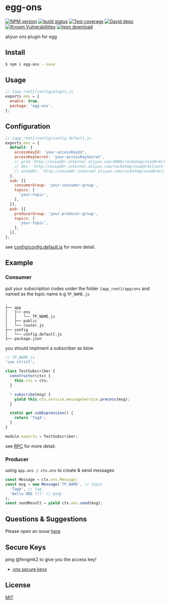 # egg-ons

[![NPM version][npm-image]][npm-url]
[![build status][travis-image]][travis-url]
[![Test coverage][codecov-image]][codecov-url]
[![David deps][david-image]][david-url]
[![Known Vulnerabilities][snyk-image]][snyk-url]
[![npm download][download-image]][download-url]

[npm-image]: https://img.shields.io/npm/v/egg-ons.svg?style=flat-square
[npm-url]: https://npmjs.org/package/egg-ons
[travis-image]: https://img.shields.io/travis/eggjs/egg-ons.svg?style=flat-square
[travis-url]: https://travis-ci.org/eggjs/egg-ons
[codecov-image]: https://img.shields.io/codecov/c/github/eggjs/egg-ons.svg?style=flat-square
[codecov-url]: https://codecov.io/github/eggjs/egg-ons?branch=master
[david-image]: https://img.shields.io/david/eggjs/egg-ons.svg?style=flat-square
[david-url]: https://david-dm.org/eggjs/egg-ons
[snyk-image]: https://snyk.io/test/npm/egg-ons/badge.svg?style=flat-square
[snyk-url]: https://snyk.io/test/npm/egg-ons
[download-image]: https://img.shields.io/npm/dm/egg-ons.svg?style=flat-square
[download-url]: https://npmjs.org/package/egg-ons

aliyun ons plugin for egg

## Install

```bash
$ npm i egg-ons --save
```

## Usage

```js
// {app_root}/config/plugin.js
exports.ons = {
  enable: true,
  package: 'egg-ons',
};
```

## Configuration

```js
// {app_root}/config/config.default.js
exports.ons = {
  default: {
    accessKeyId: 'your-accessKeyId',
    accessKeySecret: 'your-accessKeySecret',
    // prod：http://onsaddr-internal.aliyun.com:8080/rocketmq/nsaddr4client-internal
    // dev： http://onsaddr-internet.aliyun.com/rocketmq/nsaddr4client-internet
    // onsAddr: 'http://onsaddr-internet.aliyun.com/rocketmq/nsaddr4client-internet',
  },
  sub: [{
    consumerGroup: 'your-consumer-group',
    topics: [
      'your-topic',
    ],
  }],
  pub: [{
    producerGroup: 'your-producer-group',
    topics: [
      'your-topic',
    ],
  }],
};
```

see [config/config.default.js](config/config.default.js) for more detail.

## Example

### Consumer

put your subscription codes under the folder `{app_root}/app/ons` and named as the topic name e.g `TP_NAME.js`

```
.
├── app
│   ├── ons
│   │   └── TP_NAME.js
│   ├── public
│   └── router.js
├── config
│   └── config.default.js
├── package.json
```

you should implment a subscriber as blow

```js
// TP_NAME.js
'use strict';

class TestSubscriber {
  constructor(ctx) {
    this.ctx = ctx;
  }

  * subscribe(msg) {
    yield this.ctx.service.messageService.process(msg);
  }

  static get subExpression() {
    return 'TagA';
  }
}

module.exports = TestSubscriber;
```

see [RPC](https://github.com/eggjs/egg/issues/1468) for more detail.

### Producer

using `app.ons / ctx.ons` to create & send messages

```js
const Message = ctx.ons.Message;
const msg = new Message('TP_NAME', // topic
  'TagA', // tag
  'Hello ONS !!!' // body
);
const sendResult = yield ctx.ons.send(msg);
```

## Questions & Suggestions

Please open an issue [here](https://github.com/eggjs/egg/issues).


## Secure Keys

ping @fengmk2 to give you the access key!

- [ons secure keys](https://sharelock.io/1/AbXLnDfKcK5syo0rNnmIfYFagr-YZ9FdYjsV84rrQ0E.Q7hdg2/gPqxUCvlzQ2Kc6TEodWs3pOngxYpzKOAw-oCAgQZ4ZFZ8UF5HD/78NoP0krmaT7I4Ny_h7t4xhiAY2aLzwYlRwlHEmeEPeD7_6ZOI/J_QxBEFyEtAej_CMTL-5gJJS-dOA3lkyy8n3b7--0rJrSt2Vru/KY4Sdu6rwnsU9VZwAr-G2R_P8XiR4pHoHXuppYYbbcuu1PCQNK/rM8ajQMGMZg_PUqQWxaI6_zq0rr8gnmydeebKY0FBkkRRcDbat/v5eDQH6VrBSAqfMcoMEGWBMBeyFId3ClpO5LI0Bh1QFlvD9VbY/1LYQf3B475RvP5mpOgvdvx4xaCMdzSEXjbfZ6eQbDyT7QdF75S/hqr7u5Mclln66T718GxKCZ7XselJFPzxWyLv9Wos8gFIuNBl59/XhsrYXMf7In_W_qZQ84EvuB38CD5GubHsboVkuL0p3eOM4Vj3u/qGUQNUXa5CbGwHg1tKzP3E5eJLCiNX5DCTH2np-YDQJ5BOic27/Gy95jKwNTqowGT-n8vOpzn3b2ZIPDBZW2xaSI5NCYrbAMc9lbm/R-Vg751_pFx51fI1C4VoMBC44qgb5auUwtnEbl-DvKDuI2qb6b/-grhrQBp5wMZPBZMi5YfiOGQJxSMhxfGLjTwOJhCnojlcjls1Z/DMEaYzol0xDRdJYG5VwlaKUyIU_iAMfhFU7XZI_T3cqXdI3Pxg/XaCm0n2iJIJMjh0FE.G5xap1BPeUo3wZzXanJa8A#)

## License

[MIT](LICENSE)
